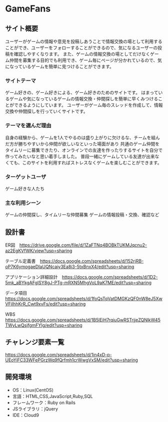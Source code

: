 # GameFans

## サイト概要
ユーザーがゲームの情報や意見を投稿しあうことで情報交換の場として利用することができ、ユーザーをフォローすることができるので、気になるユーザーの投稿を確認しやすくなります。
また、ゲームの情報交換の場としてだけなくゲーム仲間を募集する目的でも利用でき、ゲーム毎にページが分かれているので、気になっているゲームを簡単に見つけることができます。

### サイトテーマ
ゲーム好きの、ゲーム好きによる、ゲーム好きのためのサイトです。
はまっているゲームや気になっているゲームの情報交換・仲間探しを簡単に早くみつけることができるようにしています。
ユーザーがゲーム毎のスレッドを作成して、情報交換や仲間探しを行っていくサイトです。

### テーマを選んだ理由
自身の経験から、ゲームを1人でやるのは盛り上がりに欠けるな、チームを組んだ方が勝ちやすいから仲間が欲しいなといった場面があり
共通のゲーム仲間をタイムリーに募集できたり、オンラインでの友達を作ったりするサイトを自分で作ってみたいなと思い着手しました。
普段一緒にゲームしている友達が出来なくても、このサイトを利用すればストレスなくゲームを楽しむことができます。

### ターゲットユーザ
ゲーム好きな人たち

### 主な利用シーン
ゲームの仲間探し、タイムリーな仲間募集
ゲームの情報投稿・交換、確認など

## 設計書
ER図　https://drive.google.com/file/d/1ZaFTNq4BOBkTUKMJqcnu2-az2EgKVfWK/view?usp=sharing

テーブル定義書　https://docs.google.com/spreadsheets/d/152rjRB-oP7K6ymogaeDIaUQNcaiy3Ea8i3-5txBnxX4/edit?usp=sharing

アプリケーション詳細設計　https://docs.google.com/spreadsheets/d/1D2-5mk_aBYkgAFgISY8gJ-PTg-mRXN5MhgVoL9aK7ME/edit?usp=sharing

データ項目　https://docs.google.com/spreadsheets/d/1foQsTqVatDMGKzQF0nW8eJ5XwVFiIhhKrR_Cwt9xvFs/edit?usp=sharing

WBS　https://docs.google.com/spreadsheets/d/1B5lEiH7rqiuGwRSTrjjeZQNlkW45TWyLwQsjfgmFYlg/edit?usp=sharing

## チャレンジ要素一覧
https://docs.google.com/spreadsheets/d/1in4xD-p-UEoYiFC33WFePGrzWq9fQrfmh1crWwgVxSM/edit?usp=sharing

## 開発環境
- OS：Linux(CentOS)
- 言語：HTML,CSS,JavaScript,Ruby,SQL
- フレームワーク：Ruby on Rails
- JSライブラリ：jQuery
- IDE：Cloud9
